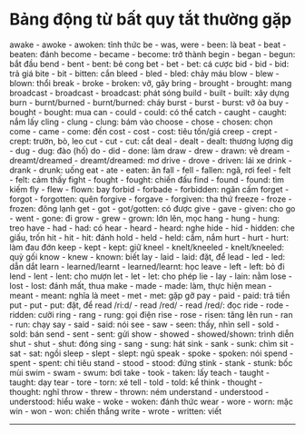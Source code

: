 # Bảng động từ bất quy tắt thường gặp

awake - awoke - awoken: tỉnh thức
be - was, were - been: là
beat - beat - beaten: đánh
become - became - become: trở thành
begin - began - begun: bắt đầu
bend - bent - bent: bẻ cong
bet - bet - bet: cá cược
bid - bid - bid: trả giá
bite - bit - bitten: cắn
bleed - bled - bled: chảy máu
blow - blew - blown: thổi
break - broke - broken: vỡ, gãy
bring - brought - brought: mang
broadcast - broadcast - broadcast: phát sóng
build - built - built: xây dựng
burn - burnt/burned - burnt/burned: cháy
burst - burst - burst: vỡ òa
buy - bought - bought: mua
can - could - could: có thể
catch - caught - caught: nắm lấy
cling - clung - clung: bám vào
choose - chose - chosen: chọn
come - came - come: đến
cost - cost - cost: tiêu tốn/giá
creep - crept - crept: trườn, bò, leo
cut - cut - cut: cắt
deal - dealt - dealt: thương lượng
dig - dug - dug: đào (hố)
do - did - done: làm
draw - drew - drawn: vẽ
dream - dreamt/dreamed - dreamt/dreamed: mơ
drive - drove - driven: lái xe
drink - drank - drunk: uống
eat - ate - eaten: ăn
fall - fell - fallen: ngã, rơi
feel - felt - felt: cảm thấy
fight - fought - fought: chiến đấu
find - found - found: tìm kiếm
fly - flew - flown: bay
forbid - forbade - forbidden: ngăn cấm
forget - forgot - forgotten: quên
forgive - forgave - forgiven: tha thứ
freeze - froze - frozen: đông lạnh
get - got - got/gotten: có được
give - gave - given: cho
go - went - gone: đi
grow - grew - grown: lớn lên, mọc
hang - hung - hung: treo
have - had - had: có
hear - heard - heard: nghe
hide - hid - hidden: che giấu, trốn
hit - hit - hit: đánh
hold - held - held: cầm, nắm
hurt - hurt - hurt: làm đau đớn
keep - kept - kept: giữ
kneel - knelt/kneeled - knelt/kneeled: quỳ gối
know - knew - known: biết
lay - laid - laid: đặt, để
lead - led - led: dẫn dắt
learn - learned/learnt - learned/learnt: học
leave - left - left: bỏ đi
lend - lent - lent: cho mượn
let - let - let: cho phép
lie - lay - lain: nằm
lose - lost - lost: đánh mất, thua
make - made - made: làm, thực hiện
mean - meant - meant: nghĩa là
meet - met - met: gặp gỡ
pay - paid - paid: trả tiền
put - put - put: đặt, để
read /ri:d/ - read /red/ - read /red/: đọc
ride - rode - ridden: cưỡi
ring - rang - rung: gọi điện
rise - rose - risen: tăng lên
run - ran - run: chạy
say - said - said: nói
see - saw - seen: thấy, nhìn
sell - sold - sold: bán
send - sent - sent: gửi
show - showed - showed/shown: trình diễn
shut - shut - shut: đóng
sing - sang - sung: hát
sink - sank - sunk: chìm
sit - sat - sat: ngồi
sleep - slept - slept: ngủ
speak - spoke - spoken: nói
spend - spent - spent: chi tiêu
stand - stood - stood: đứng
stink - stank - stunk: bốc mùi
swim - swam - swum: bơi
take - took - taken: lấy
teach - taught - taught: dạy
tear - tore - torn: xé
tell - told - told: kể
think - thought - thought: nghĩ
throw - threw - thrown: ném
understand - understood - understood: hiểu
wake - woke - woken: đánh thức
wear - wore - worn: mặc
win - won - won: chiến thắng
write - wrote - written: viết

---
